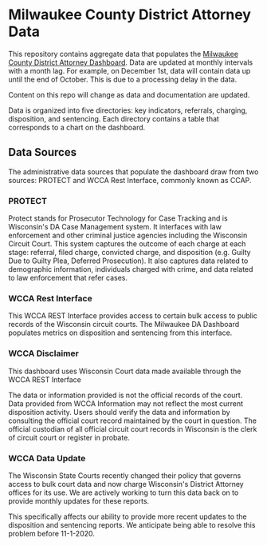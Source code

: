 # Milwaukee County District Attorney Data

This repository contains aggregate data that populates the [Milwaukee County District Attorney Dashboard](https://data.mkedao.com/). Data are updated at monthly intervals with a month lag. For example, on December 1st, data will contain data up until the end of October. This is due to a processing delay in the data.

Content on this repo will change as data and documentation are updated.

Data is organized into five directories: key indicators, referrals, charging, disposition, and sentencing. Each directory contains a table that corresponds to a chart on the dashboard.


## Data Sources

The administrative data sources that populate the dashboard draw from two sources: PROTECT and WCCA Rest Interface, commonly known as CCAP.

### PROTECT

Protect stands for Prosecutor Technology for Case Tracking and is Wisconsin's DA Case Management system. It interfaces with law enforcement and other criminal justice agencies including the Wisconsin Circuit Court. This system captures the outcome of each charge at each stage: referral, filed charge, convicted charge, and disposition (e.g. Guilty Due to Guilty Plea, Deferred Prosecution). It also captures data related to demographic information, individuals charged with crime, and data related to law enforcement that refer cases.


### WCCA Rest Interface

This WCCA REST Interface provides access to certain bulk access to public records of the Wisconsin circuit courts. The Milwaukee DA Dashboard populates metrics on disposition and sentencing from this interface.


### WCCA Disclaimer
This dashboard uses Wisconsin Court data made available through the WCCA REST Interface

The data or information provided is not the official records of the court. Data provided from WCCA Information may not reflect the most current disposition activity. Users should verify the data and information by consulting the official court record maintained by the court in question. The official custodian of all official circuit court records in Wisconsin is the clerk of circuit court or register in probate.

### WCCA Data Update
The Wisconsin State Courts recently changed their policy that governs access to bulk court data and now charge Wisconsin's District Attorney offices for its use. We are actively working to turn this data back on to provide monthly updates for these reports.

This specifically affects our ability to provide more recent updates to the disposition and sentencing reports. We anticipate being able to resolve this problem before 11-1-2020.



